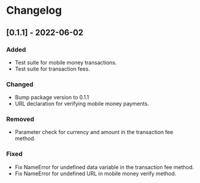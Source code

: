 # Changelog

## [0.1.1] - 2022-06-02
### Added
- Test suite for mobile money transactions.
- Test suite for transaction fees.

### Changed
- Bump package version to 0.1.1
- URL declaration for verifying mobile money payments.

### Removed
- Parameter check for currency and amount in the transaction fee method.

### Fixed
- Fix NameError for undefined data variable in the transaction fee method.
- Fix NameError for undefined URL in mobile money verify method.
